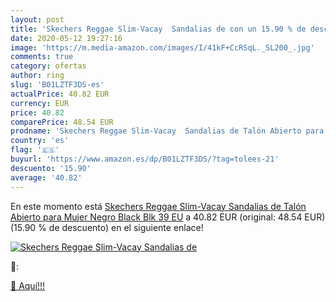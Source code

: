 ```yaml
---
layout: post
title: 'Skechers Reggae Slim-Vacay  Sandalias de con un 15.90 % de descuento'
date: 2020-05-12 19:27:16
image: 'https://m.media-amazon.com/images/I/41kF+CcRSqL._SL200_.jpg'
comments: true
category: ofertas
author: ring
slug: 'B01LZTF3DS-es'
actualPrice: 40.82 EUR
currency: EUR
price: 40.82
comparePrice: 48.54 EUR
prodname: 'Skechers Reggae Slim-Vacay  Sandalias de Talón Abierto para Mujer  Negro  Black Blk   39 EU'
country: 'es'
flag: '🇪🇸'
buyurl: 'https://www.amazon.es/dp/B01LZTF3DS/?tag=tolees-21'
descuento: '15.90'
average: '40.82'
---
```


En este momento está [Skechers Reggae Slim-Vacay  Sandalias de Talón Abierto para Mujer  Negro  Black Blk   39 EU](https://www.amazon.es/dp/B01LZTF3DS/?tag=tolees-21) a 40.82 EUR (original: 48.54 EUR) (15.90 %  de descuento) en el siguiente enlace!

[![Skechers Reggae Slim-Vacay  Sandalias de](https://m.media-amazon.com/images/I/41kF+CcRSqL._SL200_.jpg)](https://www.amazon.es/dp/B01LZTF3DS/?tag=tolees-21)

🔎:


[🛒 Aquí!!!](https://www.amazon.es/dp/B01LZTF3DS/?tag=tolees-21)
